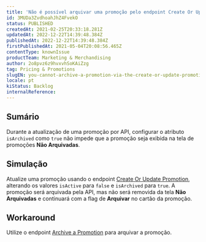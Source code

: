 ```yaml
---
title: 'Não é possível arquivar uma promoção pelo endpoint Create Or Update Promotion '
id: 3MUDa3ZvdhoahJhZ4FvekO
status: PUBLISHED
createdAt: 2021-02-25T20:33:18.281Z
updatedAt: 2022-12-22T14:39:48.384Z
publishedAt: 2022-12-22T14:39:48.384Z
firstPublishedAt: 2021-05-04T20:08:56.465Z
contentType: knownIssue
productTeam: Marketing & Merchandising
author: 2o8pvz6z9hvxvhSoKAiZzg
tag: Pricing & Promotions
slugEN: you-cannot-archive-a-promotion-via-the-create-or-update-promotion-endpoint
locale: pt
kiStatus: Backlog
internalReference: 
---
```


## Sumário

Durante a atualização de uma promoção por API, configurar o atributo `isArchived` como `true` não impede que a promoção seja exibida na tela de promoções **Não Arquivadas**.

## Simulação

Atualize uma promoção usando o endpoint [Create Or Update Promotion](https://developers.vtex.com/vtex-rest-api/reference/createorupdatecalculatorconfiguration), alterando os valores `isActive` para `false` e `isArchived` para `true`. A promoção será arquivada pela API, mas não será removida da tela **Não Arquivadas** e continuará com a flag de **Arquivar** no cartão da promoção.

## Workaround

Utilize o endpoint [Archive a Promotion](https://developers.vtex.com/vtex-rest-api/reference/archivepromotion-1) para arquivar a promoção.

